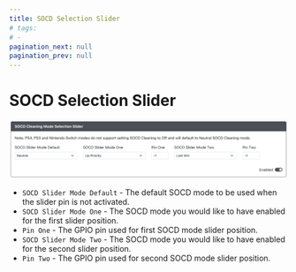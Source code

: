 ```yaml
---
title: SOCD Selection Slider
# tags:
# - 
pagination_next: null
pagination_prev: null
---
```


# SOCD Selection Slider

![GP2040-CE Configurator - SOCD Selection Slider](../assets/images/gpc-add-ons-socd-slider.png)

* `SOCD Slider Mode Default` - The default SOCD mode to be used when the slider pin is not activated.
* `SOCD Slider Mode One` - The SOCD mode you would like to have enabled for the first slider position.
* `Pin One` - The GPIO pin used for first SOCD mode slider position.
* `SOCD Slider Mode Two` - The SOCD mode you would like to have enabled for the second slider position.
* `Pin Two` - The GPIO pin used for second SOCD mode slider position.